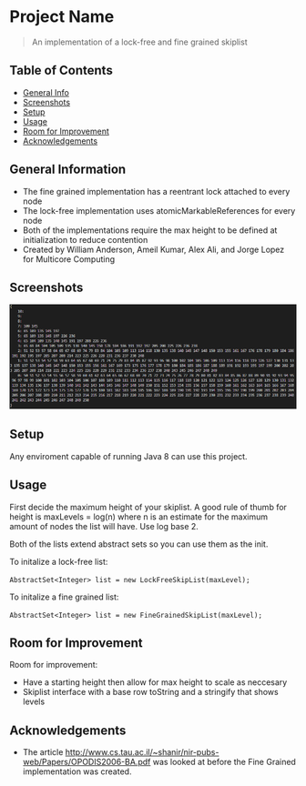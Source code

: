 # Project Name
> An implementation of a lock-free and fine grained skiplist

## Table of Contents
* [General Info](#general-information)
* [Screenshots](#screenshots)
* [Setup](#setup)
* [Usage](#usage)
* [Room for Improvement](#room-for-improvement)
* [Acknowledgements](#acknowledgements)


## General Information
- The fine grained implementation has a reentrant lock attached to every node
- The lock-free implementation uses atomicMarkableReferences for every node
- Both of the implementations require the max height to be defined at initialization to reduce contention
- Created by William Anderson, Ameil Kumar, Alex Ali, and Jorge Lopez for Multicore Computing


## Screenshots
![Example toString() of a skiplist](./screenshot.PNG)
<!-- If you have screenshots you'd like to share, include them here. -->


## Setup
Any enviroment capable of running Java 8 can use this project.

## Usage
First decide the maximum height of your skiplist. A good rule of thumb for height is maxLevels = log(n) where n is an estimate for the maximum amount of nodes the list will have. Use log base 2.

Both of the lists extend abstract sets so you can use them as the init.

To initalize a lock-free list:

`AbstractSet<Integer> list = new LockFreeSkipList(maxLevel);`

To initalize a fine grained list:

`AbstractSet<Integer> list = new FineGrainedSkipList(maxLevel);`


## Room for Improvement

Room for improvement:
- Have a starting height then allow for max height to scale as neccesary
- Skiplist interface with a base row toString and a stringify that shows levels


## Acknowledgements
- The article http://www.cs.tau.ac.il/~shanir/nir-pubs-web/Papers/OPODIS2006-BA.pdf was looked at before the Fine Grained implementation was created.

